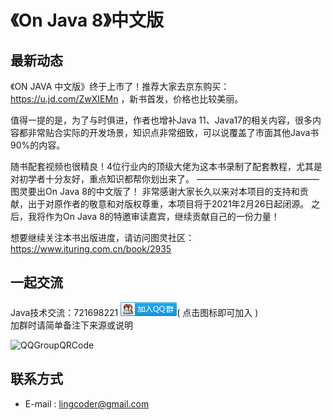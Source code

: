 # 《On Java 8》中文版

## 最新动态

《ON JAVA 中文版》终于上市了！推荐大家去京东购买：https://u.jd.com/ZwXIEMn ，新书首发，价格也比较美丽。

值得一提的是，为了与时俱进，作者也增补Java 11、Java17的相关内容，很多内容都非常贴合实际的开发场景，知识点非常细致，可以说覆盖了市面其他Java书90%的内容。

随书配套视频也很精良！4位行业内的顶级大佬为这本书录制了配套教程，尤其是对初学者十分友好，重点知识都帮你划出来了。
——————————————
图灵要出On Java 8的中文版了！ 非常感谢大家长久以来对本项目的支持和贡献，出于对原作者的敬意和对版权尊重，本项目将于2021年2月26日起闭源。 之后，我将作为On Java 8的特邀审读嘉宾，继续贡献自己的一份力量！

想要继续关注本书出版进度，请访问图灵社区：https://www.ituring.com.cn/book/2935


## 一起交流

Java技术交流：721698221 <a target="_blank" href="//shang.qq.com/wpa/qunwpa?idkey=4cb8bdc26879e544a0e1c2027305afef699029d5c0f314099a239b7c4f309c5f"><img border="0" src="https://raw.githubusercontent.com/LingCoder/OnJava8/master/docs/images/qqgroup.png" alt="Java技术交流" title="Java技术交流"></a>( 点击图标即可加入 )<br> 加群时请简单备注下来源或说明

<div align="left">
<img src="https://raw.githubusercontent.com/LingCoder/OnJava8/master/assets/QQGroupQRCode.png"  alt="QQGroupQRCode"/>
 </div>
 

## 联系方式

- E-mail : <lingcoder@gmail.com>

